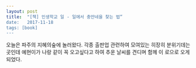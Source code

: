 ```yaml
---
layout: post
title:  "[책] 인생학교 일 - 일에서 충만네을 찾는 법“
date:   2017-11-18
tags: [book]
---
```


  오늘은 파주의 지혜의숲에 놀러왔다.  각종 출판업 관련하여 모여있는 히장히 분위기데는 곳인데 예현이가 나랑 같이 꼭 오고싶다고 하여 추운 날씨를 견디며  함께 이 로으로 오게 되었다.
